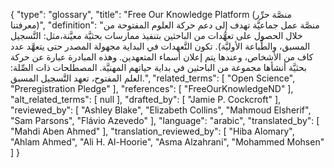 {
    "type": "glossary",
    "title": "Free Our Knowledge Platform (منصَّة حرِّر معرفتنا)",
    "definition": "منصَّة عمل جماعيَّة تهدف إلى دعم حركة العلوم المفتوحة من خلال الحصول على تعهُّدات من الباحثين بتنفيذ ممارسات بحثيَّة معيَّنة،مثل: التَّسجيل المسبق، والطِّباعة الأوليَّة).  تكون التَّعهدات في البداية مجهولة المصدر حتى يتعهَّد عدد كاف من الأشخاص، وعندها يتم إعلان أسماء المتعهدين.  وهذه المبادرة عبارة عن حركة بحثيَّة أنشأها مجموعة من الباحثين في بداية حياتهم المهنيَّة.  المصطلحات ذات الصِّلة: العلم المفتوح، تعهد التَّسجيل المسبق.",
    "related_terms": [
        "Open Science",
        "Preregistration Pledge"
    ],
    "references": [
        "FreeOurKnowledgeND"
    ],
    "alt_related_terms": [
        null
    ],
    "drafted_by": [
        "Jamie P. Cockcroft"
    ],
    "reviewed_by": [
        "Ashley Blake",
        "Elizabeth Collins",
        "Mahmoud Elsherif",
        "Sam Parsons",
        "Flávio Azevedo"
    ],
    "language": "arabic",
    "translated_by": [
        "Mahdi Aben Ahmed"
    ],
    "translation_reviewed_by": [
        "Hiba Alomary",
        "Ahlam Ahmed",
        "Ali H. Al-Hoorie",
        "Asma Alzahrani",
        "Mohammed Mohsen"
    ]
}